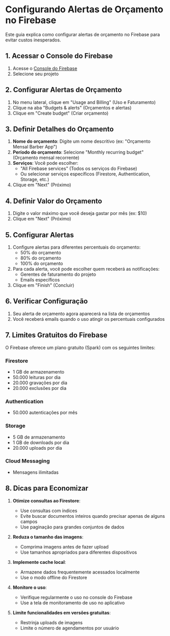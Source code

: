 # Configurando Alertas de Orçamento no Firebase

Este guia explica como configurar alertas de orçamento no Firebase para evitar custos inesperados.

## 1. Acessar o Console do Firebase

1. Acesse o [Console do Firebase](https://console.firebase.google.com/)
2. Selecione seu projeto

## 2. Configurar Alertas de Orçamento

1. No menu lateral, clique em "Usage and Billing" (Uso e Faturamento)
2. Clique na aba "Budgets & alerts" (Orçamentos e alertas)
3. Clique em "Create budget" (Criar orçamento)

## 3. Definir Detalhes do Orçamento

1. **Nome do orçamento**: Digite um nome descritivo (ex: "Orçamento Mensal Barber App")
2. **Período do orçamento**: Selecione "Monthly recurring budget" (Orçamento mensal recorrente)
3. **Serviços**: Você pode escolher:
   - "All Firebase services" (Todos os serviços do Firebase)
   - Ou selecionar serviços específicos (Firestore, Authentication, Storage, etc.)
4. Clique em "Next" (Próximo)

## 4. Definir Valor do Orçamento

1. Digite o valor máximo que você deseja gastar por mês (ex: $10)
2. Clique em "Next" (Próximo)

## 5. Configurar Alertas

1. Configure alertas para diferentes percentuais do orçamento:
   - 50% do orçamento
   - 80% do orçamento
   - 100% do orçamento
2. Para cada alerta, você pode escolher quem receberá as notificações:
   - Gerentes de faturamento do projeto
   - Emails específicos
3. Clique em "Finish" (Concluir)

## 6. Verificar Configuração

1. Seu alerta de orçamento agora aparecerá na lista de orçamentos
2. Você receberá emails quando o uso atingir os percentuais configurados

## 7. Limites Gratuitos do Firebase

O Firebase oferece um plano gratuito (Spark) com os seguintes limites:

### Firestore
- 1 GB de armazenamento
- 50.000 leituras por dia
- 20.000 gravações por dia
- 20.000 exclusões por dia

### Authentication
- 50.000 autenticações por mês

### Storage
- 5 GB de armazenamento
- 1 GB de downloads por dia
- 20.000 uploads por dia

### Cloud Messaging
- Mensagens ilimitadas

## 8. Dicas para Economizar

1. **Otimize consultas ao Firestore**:
   - Use consultas com índices
   - Evite buscar documentos inteiros quando precisar apenas de alguns campos
   - Use paginação para grandes conjuntos de dados

2. **Reduza o tamanho das imagens**:
   - Comprima imagens antes de fazer upload
   - Use tamanhos apropriados para diferentes dispositivos

3. **Implemente cache local**:
   - Armazene dados frequentemente acessados localmente
   - Use o modo offline do Firestore

4. **Monitore o uso**:
   - Verifique regularmente o uso no console do Firebase
   - Use a tela de monitoramento de uso no aplicativo

5. **Limite funcionalidades em versões gratuitas**:
   - Restrinja uploads de imagens
   - Limite o número de agendamentos por usuário